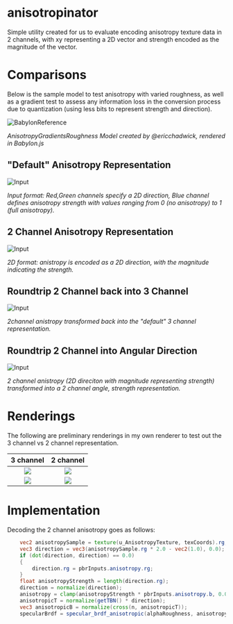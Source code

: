 # anisotropinator

Simple utility created for us to evaluate encoding anisotropy texture data in 2 channels, with xy representing a 2D vector and strength encoded as the magnitude of the vector.



# Comparisons

Below is the sample model to test anisotropy with varied roughness, as well as a gradient test to assess any information loss in the conversion process due to quantization (using less bits to represent strength and direction).

![BabylonReference](images/babylon.reference.png)

*AnisotropyGradientsRoughness Model created by @ericchadwick, rendered in Babylon.js*

## "Default" Anisotropy Representation
![Input](images/AnisotropyGradientsRoughness_img0.png)

*Input format: Red,Green channels specify a 2D direction, Blue channel defines anisotropy strength with values ranging from 0 (no anisotropy) to 1 (full anisotropy).*

## 2 Channel Anisotropy Representation
![Input](images/AnisotropyGradientsRoughness_img0.2D.png)

*2D format: anistropy is encoded as a 2D direction, with the magnitude indicating the strength.*

## Roundtrip 2 Channel back into 3 Channel
![Input](images/AnisotropyGradientsRoughness_img0.2D.3channel.png)

*2channel anistropy transformed back into the "default" 3 channel representation.*

## Roundtrip 2 Channel into Angular Direction
![Input](images/AnisotropyGradientsRoughness_img0.2D.angle.png)

*2 channel anistropy (2D direciton with magnitude representing strength) transformed into a 2 channel angle, strength representation.*

# Renderings

The following are preliminary renderings in my own renderer to test out the 3 channel vs 2 channel representation.

|                      3 channel                       |                   2 channel                    |
| :--------------------------------------------------: | :--------------------------------------------: |
|     ![](images/anisotropyBarnLamp.3channel.png)      |     ![](images/anisotropyBarnLamp.2D.png)      |
| ![](images/anisotropyGradientRoughness.3channel.png) | ![](images/anisotropyGradientRoughness.2D.png) |

# Implementation

Decoding the 2 channel anisotropy goes as follows:

```GLSL
    vec2 anisotropySample = texture(u_AnisotropyTexture, texCoords).rg;
    vec3 direction = vec3(anisotropySample.rg * 2.0 - vec2(1.0), 0.0);
    if (dot(direction, direction) == 0.0)
    {
        direction.rg = pbrInputs.anisotropy.rg;
    }
    float anisotropyStrength = length(direction.rg);
    direction = normalize(direction);
    anisotropy = clamp(anisotropyStrength * pbrInputs.anisotropy.b, 0.0, 1.0);
    anisotropicT = normalize(getTBN() * direction);
    vec3 anisotropicB = normalize(cross(n, anisotropicT));
    specularBrdf = specular_brdf_anisotropic(alphaRoughness, anisotropy, n, v, l, h, anisotropicT, anisotropicB);
```
